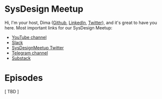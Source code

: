 # SysDesign Meetup

Hi, I'm your host, Dima ([Github](https://github.com/dkorolev), [LinkedIn](https://linkedin.com/in/dimakorolev), [Twitter](https://twitter.com/@UniqueDima)), and it's great to have you here. Most important links for our SysDesign Meetup:

* [YouTube channel](https://www.youtube.com/dimakorolev)
* [Slack](https://tinyurl.com/sdm-slack-invite)
* [SysDesignMeetup Twitter](https://twitter.com/@SysDesignMeetup)
* [Telegram channel](https://t.me/SysDesignMeetup)
* [Substack](https://dimakorolev.substack.com)

# Episodes

[ TBD ]
